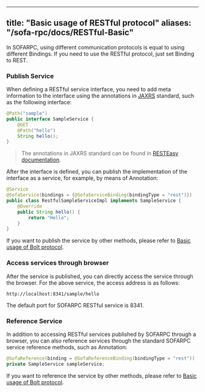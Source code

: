 
---
title: "Basic usage of RESTful protocol"
aliases: "/sofa-rpc/docs/RESTful-Basic"
---


In SOFARPC, using different communication protocols is equal to using different Bindings. If you need to use the RESTful protocol, just set Binding to REST.

### Publish Service

When defining a RESTful service interface, you need to add meta information to the interface using the annotations in [JAXRS](https://en.wikipedia.org/wiki/Java_API_for_RESTful_Web_Services) standard, such as the following interface:

```java
@Path("sample")
public interface SampleService {
    @GET
    @Path("hello")
    String hello();
}
```

> The annotations in JAXRS standard can be found in [RESTEasy documentation](http://docs.jboss.org/resteasy/docs/3.0.12.Final/userguide/html/Using_Path.html).

After the interface is defined, you can publish the implementation of the interface as a service, for example, by means of Annotation:

```java
@Service
@SofaService(bindings = {@SofaServiceBinding(bindingType = "rest")})
public class RestfulSampleServiceImpl implements SampleService {
    @Override
    public String hello() {
        return "Hello";
    }
}
```

If you want to publish the service by other methods, please refer to [Basic usage of Bolt protocol](../bolt-usage).

### Access services through browser

After the service is published, you can directly access the service through the browser. For the above service, the access address is as follows:

```
http://localhost:8341/sample/hello
```

The default port for SOFARPC RESTful service is 8341.

### Reference Service

In addition to accessing RESTful services published by SOFARPC through a browser, you can also reference services through the standard SOFARPC service reference methods, such as Annotation:

```java
@SofaReference(binding = @SofaReferenceBinding(bindingType = "rest"))
private SampleService sampleService;
```

If you want to reference the service by other methods, please refer to [Basic usage of Bolt protocol](../bolt-usage).

